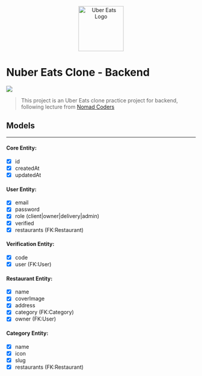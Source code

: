 <p align="center">
  <img src="https://d3i4yxtzktqr9n.cloudfront.net/web-eats-v2/0c6de4f0b3884eb89b28a29ecbc10d59.svg" width="120" alt="Uber Eats Logo" />
</p>

# Nuber Eats Clone - Backend

[![](https://img.shields.io/badge/author-RunFridge-brightgreen)](https://github.com/hwhang0917)

> This project is an Uber Eats clone practice project for backend, following lecture from [Nomad Coders](https://nomadcoders.co/)

## Models
____

#### Core Entity:

- [x] id
- [x] createdAt
- [x] updatedAt

#### User Entity:

- [x] email
- [x] password
- [x] role (client|owner|delivery|admin)
- [x] verified
- [x] restaurants (FK:Restaurant)

#### Verification Entity:

- [x] code
- [x] user (FK:User)

#### Restaurant Entity:

- [x] name
- [x] coverImage
- [x] address
- [x] category (FK:Category)
- [x] owner (FK:User)

#### Category Entity:

- [x] name
- [x] icon
- [x] slug
- [x] restaurants (FK:Restaurant)
